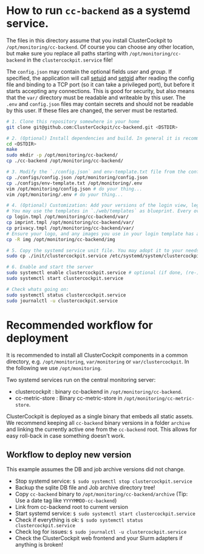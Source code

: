 # How to run `cc-backend` as a systemd service.

The files in this directory assume that you install ClusterCockpit to
`/opt/monitoring/cc-backend`.
Of course you can choose any other location, but make sure you replace all paths
starting with `/opt/monitoring/cc-backend` in the `clustercockpit.service` file!

The `config.json` may contain the optional fields *user* and *group*. If
specified, the application will call
[setuid](https://man7.org/linux/man-pages/man2/setuid.2.html) and
[setgid](https://man7.org/linux/man-pages/man2/setgid.2.html) after reading the
config file and binding to a TCP port (so it can take a privileged port), but
before it starts accepting any connections. This is good for security, but also
means that the `var/` directory must be readable and writeable by this user.
The `.env` and `config.json` files may contain secrets and should not be
readable by this user. If these files are changed, the server must be restarted.

```sh
# 1. Clone this repository somewhere in your home
git clone git@github.com:ClusterCockpit/cc-backend.git <DSTDIR>

# 2. (Optional) Install dependencies and build. In general it is recommended to use the provided release binaries.
cd <DSTDIR>
make
sudo mkdir -p /opt/monitoring/cc-backend/
cp ./cc-backend /opt/monitoring/cc-backend/

# 3. Modify the `./config.json` and env-template.txt file from the configs directory to your liking and put it in the target directory
cp ./configs/config.json /opt/monitoring/config.json
cp ./configs/env-template.txt /opt/monitoring/.env
vim /opt/monitoring/config.json # do your thing...
vim /opt/monitoring/.env # do your thing...

# 4. (Optional) Customization: Add your versions of the login view, legal texts, and logo image.
# You may use the templates in `./web/templates` as blueprint. Every overwrite separate.
cp login.tmpl /opt/monitoring/cc-backend/var/
cp imprint.tmpl /opt/monitoring/cc-backend/var/
cp privacy.tmpl /opt/monitoring/cc-backend/var/
# Ensure your logo, and any images you use in your login template has a suitable size.
cp -R img /opt/monitoring/cc-backend/img

# 5. Copy the systemd service unit file. You may adopt it to your needs.
sudo cp ./init/clustercockpit.service /etc/systemd/system/clustercockpit.service

# 6. Enable and start the server
sudo systemctl enable clustercockpit.service # optional (if done, (re-)starts automatically)
sudo systemctl start clustercockpit.service

# Check whats going on:
sudo systemctl status clustercockpit.service
sudo journalctl -u clustercockpit.service
```

# Recommended workflow for deployment

It is recommended to install all ClusterCockpit components in a common directory, e.g. `/opt/monitoring`, `var/monitoring` or `var/clustercockpit`.
In the following we use `/opt/monitoring`.

Two systemd services run on the central monitoring server:
* clustercockpit : binary cc-backend in `/opt/monitoring/cc-backend`.
* cc-metric-store : Binary cc-metric-store in `/opt/monitoring/cc-metric-store`.

ClusterCockpit is deployed as a single binary that embeds all static assets.
We recommend keeping all `cc-backend` binary versions in a folder `archive` and
linking the currently active one from the `cc-backend` root.
This allows for easy roll-back in case something doesn't work.

## Workflow to deploy new version

This example assumes the DB and job archive versions did not change.
* Stop systemd service: `$ sudo systemctl stop clustercockpit.service`
* Backup the sqlite DB file and Job archive directory tree!
* Copy `cc-backend` binary to `/opt/monitoring/cc-backend/archive` (Tip: Use a
date tag like `YYYYMMDD-cc-backend`)
* Link from cc-backend root to current version
* Start systemd service: `$ sudo systemctl start clustercockpit.service`
* Check if everything is ok: `$ sudo systemctl status clustercockpit.service`
* Check log for issues: `$ sudo journalctl -u clustercockpit.service`
* Check the ClusterCockpit web frontend and your Slurm adapters if anything is broken!

